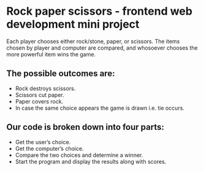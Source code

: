 # Rock paper scissors - frontend web development mini project
 

Each player chooses either rock/stone, paper, or scissors. The items chosen by player and computer are compared, and whosoever chooses the more powerful item wins the game.

## The possible outcomes are:

- Rock destroys scissors.
- Scissors cut paper.
- Paper covers rock.
- In case the same choice appears the game is drawn i.e. tie occurs.


## Our code is broken  down into four parts:

- Get the user’s choice.
- Get the computer’s choice.
- Compare the two choices and determine a winner.
- Start the program and display the results along with scores.
